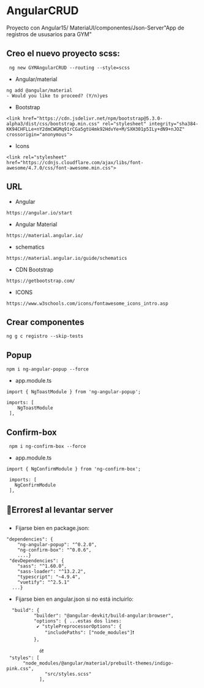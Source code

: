 
# AngularCRUD
Proyecto con Angular15/ MateriaUI/componentes/Json-Server"App de registros de ususarios para GYM"
## Creo el nuevo proyecto scss:

```
 ng new GYMAngularCRUD --routing --style=scss
```
* Angular/material
```
ng add @angular/material
- Would you like to proceed? (Y/n)yes
```
* Bootstrap
```
<link href="https://cdn.jsdelivr.net/npm/bootstrap@5.3.0-alpha3/dist/css/bootstrap.min.css" rel="stylesheet" integrity="sha384-KK94CHFLLe+nY2dmCWGMq91rCGa5gtU4mk92HdvYe+M/SXH301p5ILy+dN9+nJOZ" crossorigin="anonymous">
```
* Icons
```
<link rel="stylesheet" href="https://cdnjs.cloudflare.com/ajax/libs/font-awesome/4.7.0/css/font-awesome.min.css">
```

## URL
* Angular
```
https://angular.io/start
```
* Angular Material
```
https://material.angular.io/
```
* schematics
```
https://material.angular.io/guide/schematics
```
* CDN Bootstrap
```
https://getbootstrap.com/
```
* ICONS
```
https://www.w3schools.com/icons/fontawesome_icons_intro.asp
```

## Crear componentes
```
ng g c registro --skip-tests
```
## Popup
```
npm i ng-angular-popup --force
```
 * app.module.ts
 ``` 
import { NgToastModule } from 'ng-angular-popup';

imports: [
     NgToastModule
  ],
```

##  Confirm-box 
```
 npm i ng-confirm-box --force
 ```
 * app.module.ts
 ``` 
import { NgConfirmModule } from 'ng-confirm-box';

  imports: [
    NgConfirmModule
  ],
```
## 👀Errores❗ al levantar server
* Fijarse bien en package.json:
```
"dependencies": {
    "ng-angular-popup": "^0.2.0",
    "ng-confirm-box": "^0.0.6",
    ....}
 "devDependencies": {
    "sass": "^1.60.0",
    "sass-loader": "^13.2.2",
    "typescript": "~4.9.4",
    "vuetify": "^2.5.1"
  ...}
  ```
* Fijarse bien en angular.json si no está incluirlo:
```
  "build": {
          "builder": "@angular-devkit/build-angular:browser",
          "options": { ...estas dos lines:
           ✔ "stylePreprocessorOptions": {
              "includePaths": ["node_modules"]❗
          },

            ó❗
 "styles": [
      "node_modules/@angular/material/prebuilt-themes/indigo-pink.css",
              "src/styles.scss"
            ],       
```
